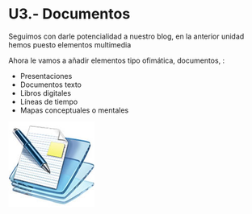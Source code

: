 
# U3.- Documentos

Seguimos con darle potencialidad a nuestro blog, en la anterior unidad hemos puesto elementos multimedia

Ahora le vamos a añadir elementos tipo ofimática, documentos, :

- Presentaciones
- Documentos texto
- Libros digitales
- Líneas de tiempo
- Mapas conceptuales o mentales

![](img/documentos.jpg)

